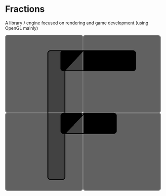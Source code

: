 # Fractions
A library / engine focused on rendering and game development (using OpenGL mainly)

![Fractions](org_fractions_logo.png)

